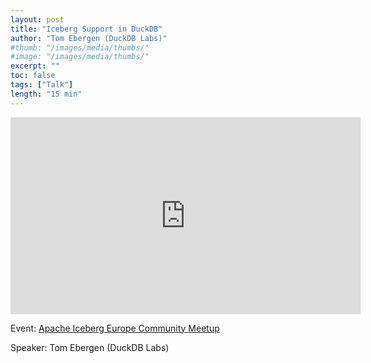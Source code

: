 ```yaml
---
layout: post
title: "Iceberg Support in DuckDB"
author: "Tom Ebergen (DuckDB Labs)"
#thumb: "/images/media/thumbs/"
#image: "/images/media/thumbs/"
excerpt: ""
toc: false
tags: ["Talk"]
length: "15 min"
---
```


<div class="video-container">
<iframe width="560" height="315" src="https://www.youtube-nocookie.com/embed/kJkpVXxm7hA?si=UxIABDwuFExCcit3" title="YouTube video player" frameborder="0" allow="accelerometer; autoplay; clipboard-write; encrypted-media; gyroscope; picture-in-picture; web-share" referrerpolicy="strict-origin-when-cross-origin" allowfullscreen></iframe>
</div>

Event: [Apache Iceberg Europe Community Meetup](https://luma.com/u042b0vw)

Speaker: Tom Ebergen (DuckDB Labs)
